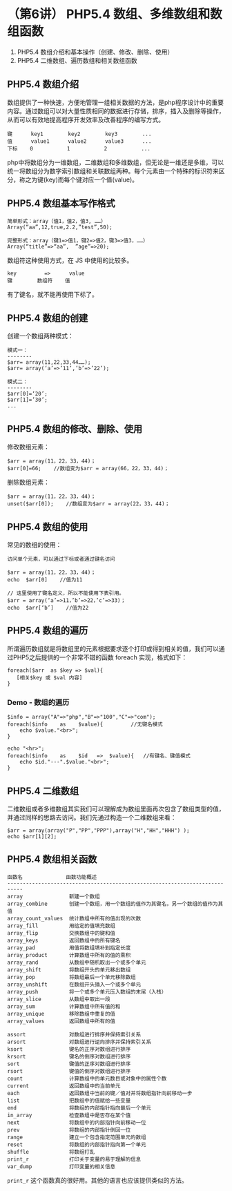 # （第6讲） PHP5.4  数组、多维数组和数组函数

 1. PHP5.4 数组介绍和基本操作（创建、修改、删除、使用）
 2. PHP5.4 二维数组、遍历数组和相关数组函数

## PHP5.4 数组介绍
数组提供了一种快速，方便地管理一组相关数据的方法，是php程序设计中的重要内容。通过数组可以对大量性质相同的数据进行存储，排序，插入及删除等操作，从而可以有效地提高程序开发效率及改善程序的编写方式。

    键      key1        key2        key3        ...
    值      value1      value2      value3      ...
    下标    0           1           2           ...

php中将数组分为一维数组，二维数组和多维数组，但无论是一维还是多维，可以统一将数组分为数字索引数组和关联数组两种。每个元素由一个特殊的标识符来区分，称之为键(key)而每个键对应一个值(value)。

## PHP5.4 数组基本写作格式

    简单形式：array（值1，值2，值3, ……）
    Array(“aa”,12,true,2.2,”test”,50);

    完整形式：array（键1=>值1，键2=>值2，键3=>值3，……）
    Array(“title”=>“aa”,  ”age”=>20);

数组符这种使用方式，在 JS 中使用的比较多。

    key         =>      value
    键        数组符    值

有了键名，就不能再使用下标了。

## PHP5.4 数组的创建
创建一个数组两种模式：

    模式一：
    --------
    $arr= array(11,22,33,44……);
    $arr= array(‘a’=>’11’,’b’=>’22’);
 
    模式二：
    --------
    $arr[0]=‘20’;
    $arr[1]=’30’;
    ...

## PHP5.4 数组的修改、删除、使用
修改数组元素：

    $arr = array(11，22，33，44)；
    $arr[0]=66;    //数组变为$arr = array(66，22，33，44)；

删除数组元素：

    $arr = array(11，22，33，44)；
    unset($arr[0]);    //数组变为$arr = array(22，33，44)；

## PHP5.4 数组的使用
常见的数组的使用：

    访问单个元素，可以通过下标或者通过键名访问

    $arr = array(11，22，33，44)；
    echo  $arr[0]    //值为11

    // 这里使用了键名定义，所以不能使用下表引用。
    $arr = array(‘a’=>11，’b’=>22，’c’=>33)；
    echo  $arr[‘b’]    //值为22

## PHP5.4 数组的遍历
所谓遍历数组就是将数组里的元素根据要求逐个打印或得到相关的值，我们可以通过PHP5之后提供的一个非常不错的函数 foreach 实现，格式如下：

    foreach($arr  as $key => $val){
       [相关$key 或 $val 内容]
    }

### Demo - 数组的遍历

    $info = array("A"=>"php","B"=>"100","C"=>"com"); 
    foreach($info    as    $value){         //无键名模式
        echo $value."<br>"; 
    }

    echo "<hr>";
    foreach($info    as    $id   =>  $value){   //有键名、键值模式
        echo $id."---".$value."<br>"; 
    } 

## PHP5.4 二维数组
二维数组或者多维数组其实我们可以理解成为数组里面再次包含了数组类型的值，并通过同样的思路去访问。我们先通过构造一个二维数组来看：

    $arr = array(array("P","PP","PPP"),array("H","HH","HHH") );
    echo $arr[1][2];

## PHP5.4 数组相关函数

    函数名              函数功能概述
    ---------------------------------------------------------------------------
    array               新建一个数组
    array_combine       创建一个数组，用一个数组的值作为其键名，另一个数组的值作为其值
    array_count_values  统计数组中所有的值出现的次数
    array_fill          用给定的值填充数组
    array_flip          交换数组中的键和值
    array_keys          返回数组中的所有键名
    array_pad           用值将数组填补到指定长度
    array_product       计算数组中所有的值的乘积
    array_rand          从数组中随机取出一个或多个单元
    array_shift         将数组开头的单元移出数组
    array_pop           将数组最后一个单元移除数组
    array_unshift       在数组开头插入一个或多个单元
    array_push          将一个或多个单元压入数组的末尾（入栈）
    array_slice         从数组中取出一段
    array_sum           计算数组中所有值的和
    array_unique        移除数组中重复的值
    array_values        返回数组中所有的值

    assort              对数组进行排序并保持索引关系
    arsort              对数组进行逆向排序并保持索引关系
    ksort               键名的正序对数组进行排序
    krsort              键名的倒序对数组进行排序
    sort                键值的正序对数组进行排序
    rsort               键值的倒序对数组进行排序
    count               计算数组中的单元数目或对象中的属性个数
    current             返回数组中的当前单元
    each                返回数组中当前的键／值对并将数组指针向前移动一步
    list                把数组中的值赋给一些变量
    end                 将数组的内部指针指向最后一个单元
    in_array            检查数组中是否存在某个值
    next                将数组中的内部指针向前移动一位
    prev                将数组的内部指针倒回一位
    range               建立一个包含指定范围单元的数组
    reset               将数组的内部指针指向第一个单元
    shuffle             将数组打乱
    print_r             打印关于变量的易于理解的信息
    var_dump            打印变量的相关信息

`print_r` 这个函数真的很好用。其他的语言也应该提供类似的方法。

